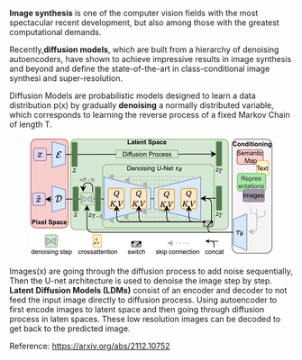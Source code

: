 
**Image synthesis** is one of the computer vision fields with the most spectacular recent development, but also among those with the greatest computational demands.

Recently,**diffusion models**, which are built from a hierarchy of denoising autoencoders, have shown to achieve impressive results in image synthesis and beyond and define the state-of-the-art in class-conditional image synthesi and super-resolution.

Diffusion Models are probabilistic models designed to learn a data distribution p(x) by gradually **denoising** a normally distributed variable, which corresponds to learning the reverse process of a fixed Markov Chain of length T.

<p align="center">
  <img src="assets/modelfigure.png">
</p>

Images(x) are going through the diffusion process to add noise sequentially, Then the U-net architecture is used to denoise the image step by step. **Latent Diffusion Models (LDMs)** consist of an encoder and decoder to not feed the input image directly to diffusion process. Using autoencoder to first encode images to latent space and then going through diffusion process in laten spaces. These low resolution images can be decoded to get back to the predicted image.


Reference: https://arxiv.org/abs/2112.10752
